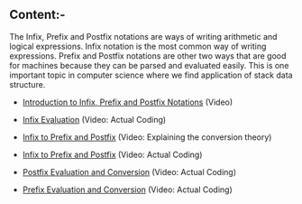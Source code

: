 ## Content:-
   The Infix, Prefix and Postfix notations are ways of writing arithmetic and logical expressions. Infix notation is the most common way of writing expressions. Prefix and Postfix notations are other two ways that are good for machines because they can be parsed and evaluated easily. This is one important topic in computer science where we find application of stack data structure. 
  * [Introduction to Infix, Prefix and Postfix Notations](https://www.youtube.com/watch?v=jos1Flt21is) (Video)
  
  * [Infix Evaluation](https://www.youtube.com/watch?v=IY0nZLEg6MA&list=PL-Jc9J83PIiFj7YSPl2ulcpwy-mwj1SSk&index=118) (Video: Actual Coding)
    
  * [Infix to Prefix and Postfix](https://www.youtube.com/watch?v=Nfui0rgbQe8) (Video: Explaining the conversion theory)
  
  * [Infix to Prefix and Postfix](https://www.youtube.com/watch?v=f29emeUcw6c) (Video: Actual Coding)
  
  * [Postfix Evaluation and Conversion](https://www.youtube.com/watch?v=BlNXOtll7jo&list=PL-Jc9J83PIiFj7YSPl2ulcpwy-mwj1SSk&index=122) (Video: Actual Coding)
  
  * [Prefix Evaluation and Conversion](https://www.youtube.com/watch?v=Q-Nw-dTApjk&list=PL-Jc9J83PIiFj7YSPl2ulcpwy-mwj1SSk&index=124) (Video: Actual Coding)
